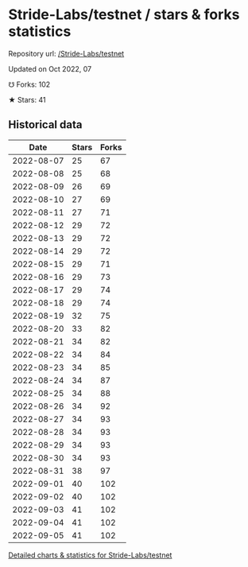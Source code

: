 # Stride-Labs/testnet / stars & forks statistics

Repository url: [/Stride-Labs/testnet](https://github.com/Stride-Labs/testnet)

Updated on Oct 2022, 07

☋ Forks: 102

★ Stars: 41

## Historical data
| Date | Stars | Forks |
|------|-------|-------|
| 2022-08-07 | 25 | 67 | 
| 2022-08-08 | 25 | 68 | 
| 2022-08-09 | 26 | 69 | 
| 2022-08-10 | 27 | 69 | 
| 2022-08-11 | 27 | 71 | 
| 2022-08-12 | 29 | 72 | 
| 2022-08-13 | 29 | 72 | 
| 2022-08-14 | 29 | 72 | 
| 2022-08-15 | 29 | 71 | 
| 2022-08-16 | 29 | 73 | 
| 2022-08-17 | 29 | 74 | 
| 2022-08-18 | 29 | 74 | 
| 2022-08-19 | 32 | 75 | 
| 2022-08-20 | 33 | 82 | 
| 2022-08-21 | 34 | 82 | 
| 2022-08-22 | 34 | 84 | 
| 2022-08-23 | 34 | 85 | 
| 2022-08-24 | 34 | 87 | 
| 2022-08-25 | 34 | 88 | 
| 2022-08-26 | 34 | 92 | 
| 2022-08-27 | 34 | 93 | 
| 2022-08-28 | 34 | 93 | 
| 2022-08-29 | 34 | 93 | 
| 2022-08-30 | 34 | 93 | 
| 2022-08-31 | 38 | 97 | 
| 2022-09-01 | 40 | 102 | 
| 2022-09-02 | 40 | 102 | 
| 2022-09-03 | 41 | 102 | 
| 2022-09-04 | 41 | 102 | 
| 2022-09-05 | 41 | 102 | 


[Detailed charts & statistics for Stride-Labs/testnet](https://reviewgithub.com/rep/Stride-Labs/testnet)
